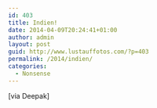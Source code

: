 ```yaml
---
id: 403
title: Indien!
date: 2014-04-09T20:24:41+01:00
author: admin
layout: post
guid: http://www.lustauffotos.com/?p=403
permalink: /2014/indien/
categories:
  - Nonsense
---
```

[via Deepak]